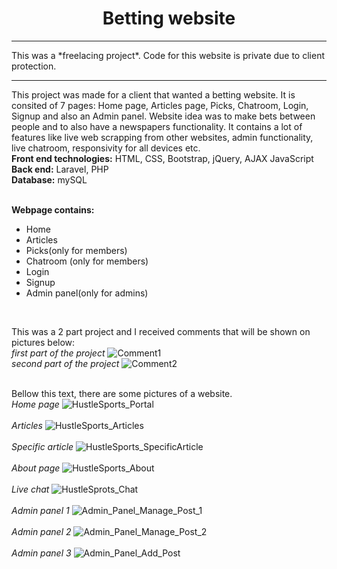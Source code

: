 <center><h1>Betting website</h1></center>
<hr>
This was a *freelacing project*.
Code for this website is private due to client protection.
<hr>
This project was made for a client that wanted a betting website. It is consited of 7 pages: Home page, Articles page, Picks, Chatroom, Login, Signup and also an Admin panel. Website idea was to make bets between people and to also have a newspapers functionality. It contains a lot of features like live web scrapping from other websites, admin functionality, live chatroom, responsivity for all devices etc.<br>
<b>Front end technologies:</b> HTML, CSS, Bootstrap, jQuery, AJAX JavaScript<br>
<b>Back end:</b> Laravel, PHP<br>
<b>Database:</b> mySQL<br><br>

<b>Webpage contains:</b><br>
<ul>
  <li>Home</li>
  <li>Articles</li>
  <li>Picks(only for members)</li>
  <li>Chatroom (only for members)</li>
  <li>Login</li>
  <li>Signup</li>
  <li>Admin panel(only for admins)</li>
</ul>
<br>


This was a 2 part project and I received comments that will be shown on pictures below:<br>
*first part of the project*
![Comment1](https://user-images.githubusercontent.com/35956934/77961026-83078800-72d9-11ea-8e54-764aea9fc90a.png)<br>
*second part of the project*
![Comment2](https://user-images.githubusercontent.com/35956934/77961042-8995ff80-72d9-11ea-9d59-1142a415b3aa.png)
<br>
<br>


Bellow this text, there are some pictures of a website.<br>
*Home page*
![HustleSports_Portal](https://user-images.githubusercontent.com/35956934/77961079-99154880-72d9-11ea-89d5-867f0f868cfb.png)
<br>
<br>
*Articles*
![HustleSports_Articles](https://user-images.githubusercontent.com/35956934/77961085-9c103900-72d9-11ea-9db7-1df679c9d89b.jpg)
<br>
<br>
*Specific article*
![HustleSports_SpecificArticle](https://user-images.githubusercontent.com/35956934/77961096-a03c5680-72d9-11ea-8342-37515feae330.jpg)
<br>
<br>
*About page*
![HustleSports_About](https://user-images.githubusercontent.com/35956934/77961099-a2061a00-72d9-11ea-817b-3cec24b6016d.jpg)
<br>
<br>
*Live chat*
![HustleSprots_Chat](https://user-images.githubusercontent.com/35956934/77961109-a4687400-72d9-11ea-8ee2-eb6346a0516c.png)
<br>
<br>
*Admin panel 1*
![Admin_Panel_Manage_Post_1](https://user-images.githubusercontent.com/35956934/77961133-ab8f8200-72d9-11ea-96d4-9ea26007f591.png)
<br>
<br>
*Admin panel 2*
![Admin_Panel_Manage_Post_2](https://user-images.githubusercontent.com/35956934/77961143-ae8a7280-72d9-11ea-9f4e-d84158f49947.png)
<br>
<br>
*Admin panel 3*
![Admin_Panel_Add_Post](https://user-images.githubusercontent.com/35956934/77961150-b0543600-72d9-11ea-8e28-663f034f8937.png)

